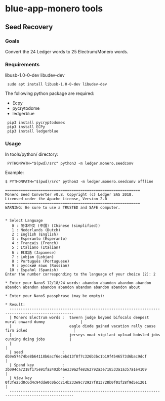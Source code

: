 # blue-app-monero tools


## Seed Recovery

### Goals

Convert the 24 Ledger words to 25 Electrum/Monero words.

### Requirements

libusb-1.0-0-dev
libudev-dev

     sudo apt install libusb-1.0-0-dev libudev-dev

The following python package are required:

- Ecpy
- pycrytodome
- ledgerblue
```
 pip3 install pycryptodomex
 pip3 install ECPy
 pip3 install ledgerblue
```
### Usage

In tools/python/ directory:

     PYTHONPATH="$(pwd)/src" python3 -m ledger.monero.seedconv

Example:

    $ PYTHONPATH="$(pwd)/src" python3 -m ledger.monero.seedconv offline

    =============================================================
    Monero Seed Converter v0.8. Copyright (c) Ledger SAS 2018.
    Licensed under the Apache License, Version 2.0
    =============================================================
    WARNING: Be sure to use a TRUSTED and SAFE computer.


    * Select Language
       0 : 简体中文 (中国) (Chinese (simplified))
       1 : Nederlands (Dutch)
       2 : English (English)
       3 : Esperanto (Esperanto)
       4 : Français (French)
       5 : Italiano (Italian)
       6 : 日本語 (Japanese)
       7 : Lobjan (Lobjan)
       8 : Português (Portuguese)
       9 : русский язык (Russian)
      10 : Español (Spanish)
    Enter the number corresponding to the language of your choice (2): 2

    * Enter your NanoS 12/18/24 words: abandon abandon abandon abandon abandon abandon abandon abandon abandon abandon abandon about

    * Enter your NanoS passphrase (may be empty): 

    * Result:
      ---------------------------------------------------------------------------------------------------
      | Monero Electrum words :  tavern judge beyond bifocals deepest mural onward dummy                |
      |                          eagle diode gained vacation rally cause firm idled                     |
      |                          jerseys moat vigilant upload bobsled jobs cunning doing jobs           |
      |                                                                                                 |
      | seed                  :  db9e57474be8b64118b6acf6ecebd13f8f7c326b3bc1b19f4546573d6bac9dcf       |
      | Spend key             :  3b094ca7218f175e91fa2402b4ae239a2fe8262792a3e718533a1a357a1e4109       |
      | View key              :  0f3fe25d0c6d4c94dde0c0bcc214b233e9c72927f813728b0f01f28f9d5e1201       |
      ---------------------------------------------------------------------------------------------------

